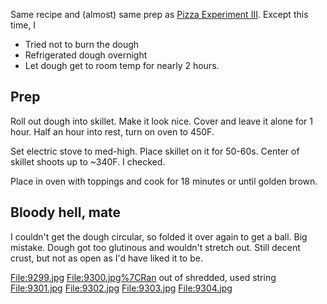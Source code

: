 

Same recipe and (almost) same prep as [Pizza Experiment
III](Pizza_Experiment_III "wikilink"). Except this time, I

-   Tried not to burn the dough
-   Refrigerated dough overnight
-   Let dough get to room temp for nearly 2 hours.

Prep
----

Roll out dough into skillet. Make it look nice. Cover and leave it alone
for 1 hour. Half an hour into rest, turn on oven to 450F.

Set electric stove to med-high. Place skillet on it for 50-60s. Center
of skillet shoots up to \~340F. I checked.

Place in oven with toppings and cook for 18 minutes or until golden
brown.

Bloody hell, mate
-----------------

I couldn't get the dough circular, so folded it over again to get a
ball. Big mistake. Dough got too glutinous and wouldn't stretch out.
Still decent crust, but not as open as I'd have liked it to be.

<File:9299.jpg> <File:9300.jpg%7CRan> out of shredded, used string
<File:9301.jpg> <File:9302.jpg> <File:9303.jpg> <File:9304.jpg>



